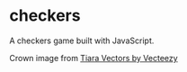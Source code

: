 # checkers

A checkers game built with JavaScript.

Crown image from <a href="https://www.vecteezy.com/free-vector/tiara">Tiara Vectors by Vecteezy</a>
